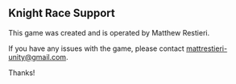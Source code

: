 ## Knight Race Support

This game was created and is operated by Matthew Restieri.

If you have any issues with the game, please contact mattrestieri-unity@gmail.com.

Thanks!
